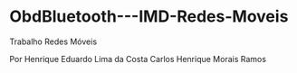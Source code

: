 # ObdBluetooth---IMD-Redes-Moveis
Trabalho Redes Móveis

Por 
Henrique Eduardo Lima da Costa
Carlos Henrique Morais Ramos
